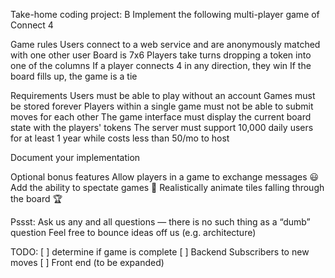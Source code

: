 Take-home coding project: B
Implement the following multi-player game of Connect 4

Game rules
  Users connect to a web service and are anonymously matched with one other user
  Board is 7x6
  Players take turns dropping a token into one of the columns
  If a player connects 4 in any direction, they win
  If the board fills up, the game is a tie

Requirements
  Users must be able to play without an account
  Games must be stored forever
  Players within a single game must not be able to submit moves for each other
  The game interface must display the current board state with the players' tokens
  The server must support 10,000 daily users for at least 1 year while costs less than 50/mo to host

Document your implementation

Optional bonus features
  Allow players in a game to exchange messages 😃
  Add the ability to spectate games 👏
  Realistically animate tiles falling through the board 🏆

Pssst:
  Ask us any and all questions — there is no such thing as a “dumb” question
  Feel free to bounce ideas off us (e.g. architecture)


TODO: 
  [ ] determine if game is complete
  [ ] Backend Subscribers to new moves
  [ ] Front end (to be expanded)
